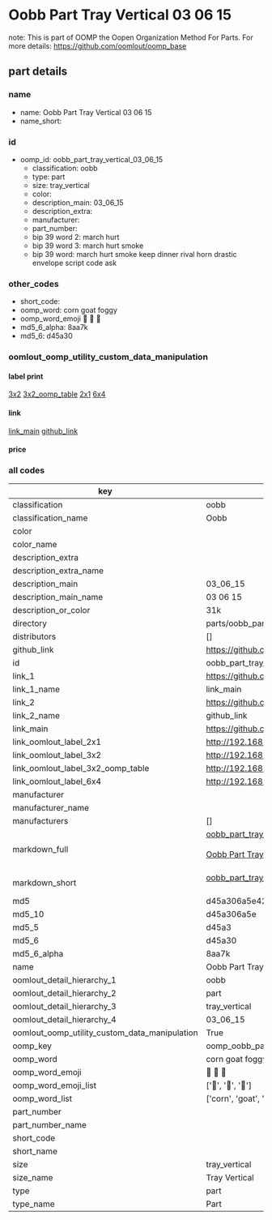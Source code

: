 # Oobb Part Tray Vertical 03 06 15  

note: This is part of OOMP the Oopen Organization Method For Parts. For more details: https://github.com/oomlout/oomp_base

##  part details





### name
* name: Oobb Part Tray Vertical 03 06 15
* name_short: 
### id
* oomp_id: oobb_part_tray_vertical_03_06_15
  * classification: oobb
  * type: part
  * size: tray_vertical
  * color: 
  * description_main: 03_06_15
  * description_extra: 
  * manufacturer: 
  * part_number: 
  * bip 39 word 2: march hurt
  * bip 39 word 3: march hurt smoke
  * bip 39 word: march hurt smoke keep dinner rival horn drastic envelope script code ask

### other_codes
* short_code: 
* oomp_word: corn goat foggy
* oomp_word_emoji :corn: :goat: :foggy:
* md5_6_alpha: 8aa7k
* md5_6: d45a30






### oomlout_oomp_utility_custom_data_manipulation
#### label print
[3x2](http://192.168.1.245:1112/?label=oomp%208aa7k)
[3x2_oomp_table](http://192.168.1.107:1112/?label=oomp%208aa7k)
[2x1](http://192.168.1.242:1112/?label=oomp%208aa7k)
[6x4](http://192.168.1.55:1112/?label=oomp%208aa7k)    

#### link

[link_main](https://github.com/oomlout/oomlout_oomp_current_version_messy/tree/main/parts/oobb_part_tray_vertical_03_06_15) [github_link](https://github.com/oomlout/oomlout_oomp_part_src/tree/main/parts/oobb_part_tray_vertical_03_06_15)                             

#### price







### all codes 
| key | value |  
| --- | --- |  
| classification | oobb |  
| classification_name | Oobb |  
| color |  |  
| color_name |  |  
| description_extra |  |  
| description_extra_name |  |  
| description_main | 03_06_15 |  
| description_main_name | 03 06 15 |  
| description_or_color | 31k |  
| directory | parts/oobb_part_tray_vertical_03_06_15 |  
| distributors | [] |  
| github_link | https://github.com/oomlout/oomlout_oomp_part_src/tree/main/parts/oobb_part_tray_vertical_03_06_15 |  
| id | oobb_part_tray_vertical_03_06_15 |  
| link_1 | https://github.com/oomlout/oomlout_oomp_current_version_messy/tree/main/parts/oobb_part_tray_vertical_03_06_15 |  
| link_1_name | link_main |  
| link_2 | https://github.com/oomlout/oomlout_oomp_part_src/tree/main/parts/oobb_part_tray_vertical_03_06_15 |  
| link_2_name | github_link |  
| link_main | https://github.com/oomlout/oomlout_oomp_current_version_messy/tree/main/parts/oobb_part_tray_vertical_03_06_15 |  
| link_oomlout_label_2x1 | http://192.168.1.242:1112/?label=oomp%208aa7k |  
| link_oomlout_label_3x2 | http://192.168.1.245:1112/?label=oomp%208aa7k |  
| link_oomlout_label_3x2_oomp_table | http://192.168.1.107:1112/?label=oomp%208aa7k |  
| link_oomlout_label_6x4 | http://192.168.1.55:1112/?label=oomp%208aa7k |  
| manufacturer |  |  
| manufacturer_name |  |  
| manufacturers | [] |  
| markdown_full | [oobb_part_tray_vertical_03_06_15](https://github.com/oomlout/oomlout_oomp_current_version_messy/tree/main/parts/oobb_part_tray_vertical_03_06_15)<br>[](https://github.com/oomlout/oomlout_oomp_current_version_messy/tree/main/parts/oobb_part_tray_vertical_03_06_15)<br>[Oobb Part Tray Vertical 03 06 15](https://github.com/oomlout/oomlout_oomp_current_version_messy/tree/main/parts/oobb_part_tray_vertical_03_06_15)<br><br> |  
| markdown_short | [oobb_part_tray_vertical_03_06_15](https://github.com/oomlout/oomlout_oomp_current_version_messy/tree/main/parts/oobb_part_tray_vertical_03_06_15)<br><br> |  
| md5 | d45a306a5e424db2ea9f279d999bf43e |  
| md5_10 | d45a306a5e |  
| md5_5 | d45a3 |  
| md5_6 | d45a30 |  
| md5_6_alpha | 8aa7k |  
| name | Oobb Part Tray Vertical 03 06 15 |  
| oomlout_detail_hierarchy_1 | oobb |  
| oomlout_detail_hierarchy_2 | part |  
| oomlout_detail_hierarchy_3 | tray_vertical |  
| oomlout_detail_hierarchy_4 | 03_06_15 |  
| oomlout_oomp_utility_custom_data_manipulation | True |  
| oomp_key | oomp_oobb_part_tray_vertical_03_06_15 |  
| oomp_word | corn goat foggy |  
| oomp_word_emoji | :corn: :goat: :foggy: |  
| oomp_word_emoji_list | [':corn:', ':goat:', ':foggy:'] |  
| oomp_word_list | ['corn', 'goat', 'foggy'] |  
| part_number |  |  
| part_number_name |  |  
| short_code |  |  
| short_name |  |  
| size | tray_vertical |  
| size_name | Tray Vertical |  
| type | part |  
| type_name | Part |  
